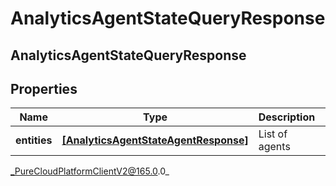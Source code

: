 # AnalyticsAgentStateQueryResponse

## AnalyticsAgentStateQueryResponse

## Properties

|Name | Type | Description | Notes|
|------------ | ------------- | ------------- | -------------|
| **entities** | [**[AnalyticsAgentStateAgentResponse]**]([AnalyticsAgentStateAgentResponse]) | List of agents | [optional] |



_PureCloudPlatformClientV2@165.0.0_
